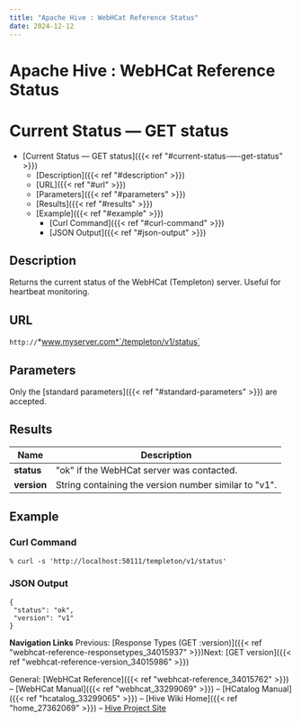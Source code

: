 ```yaml
---
title: "Apache Hive : WebHCat Reference Status"
date: 2024-12-12
---
```










# Apache Hive : WebHCat Reference Status






# Current Status — GET status


* [Current Status — GET status]({{< ref "#current-status-—-get-status" >}})
	+ [Description]({{< ref "#description" >}})
	+ [URL]({{< ref "#url" >}})
	+ [Parameters]({{< ref "#parameters" >}})
	+ [Results]({{< ref "#results" >}})
	+ [Example]({{< ref "#example" >}})
		- [Curl Command]({{< ref "#curl-command" >}})
		- [JSON Output]({{< ref "#json-output" >}})




## Description

Returns the current status of the WebHCat (Templeton) server. Useful for heartbeat monitoring.

## URL

`http://`*www.myserver.com*`/templeton/v1/status`

## Parameters

Only the [standard parameters]({{< ref "#standard-parameters" >}}) are accepted.

## Results



| Name | Description |
| --- | --- |
| **status** | "ok" if the WebHCat server was contacted. |
| **version** | String containing the version number similar to "v1". |

## Example

### Curl Command



```
% curl -s 'http://localhost:50111/templeton/v1/status'

```

### JSON Output



```
{
 "status": "ok",
 "version": "v1"
}

```

  


**Navigation Links**
Previous: [Response Types (GET :version)]({{< ref "webhcat-reference-responsetypes_34015937" >}})Next: [GET version]({{< ref "webhcat-reference-version_34015986" >}})

General: [WebHCat Reference]({{< ref "webhcat-reference_34015762" >}}) – [WebHCat Manual]({{< ref "webhcat_33299069" >}}) – [HCatalog Manual]({{< ref "hcatalog_33299065" >}}) – [Hive Wiki Home]({{< ref "home_27362069" >}}) – [Hive Project Site](http://hive.apache.org/)




 

 


